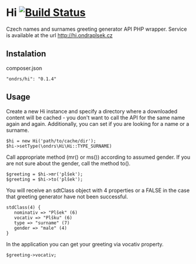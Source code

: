 Hi [![Build Status](https://travis-ci.org/ondrs/Hi.svg)](https://travis-ci.org/ondrs/Hi)
==============

Czech names and surnames greeting generator API PHP wrapper.
Service is available at the url http://hi.ondraplsek.cz



Instalation
-----

composer.json

    "ondrs/hi": "0.1.4"

Usage
-----

Create a new Hi instance and specify a directory where a downloaded content will be cached - you don't want to call the API for the same name again and again.
Additionally, you can set if you are looking for a name or a surname.

    $hi = new Hi('path/to/cache/dir');
    $hi->setType(\ondrs\Hi\Hi::TYPE_SURNAME)

Call appropriate method (mr() or ms()) according to assumed gender.
If you are not sure about the gender, call the method to().

    $greeting = $hi->mr('plšek');
    $greeting = $hi->to('plšek');

You will receive an sdtClass object with 4 properties or a FALSE in the case that greeting generator have not been successful.

    stdClass(4) {
       nominativ => "Plšek" (6)
       vocativ => "Plšku" (6)
       type => "surname" (7)
       gender => "male" (4)
    }

In the application you can get your greeting via vocativ property.

    $greeting->vocativ;
